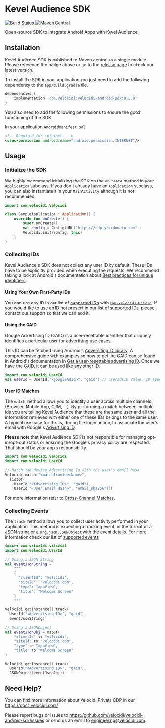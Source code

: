 # Kevel Audience SDK
![Build Status](https://github.com/velocidi/velocidi-android-sdk/workflows/Android%20CI/badge.svg)
[![Maven Central](https://maven-badges.herokuapp.com/maven-central/com.velocidi/velocidi-android-sdk/badge.svg)](https://maven-badges.herokuapp.com/maven-central/com.velocidi/velocidi-android-sdk)

Open-source SDK to integrate Android Apps with Kevel Audience.

## Installation

Kevel Audience SDK is published to Maven central as a single module. Please reference the badge above or go to the [release page](https://github.com/adzerk/audience-android-sdk/releases) to check our latest version.

To install the SDK in your application you just need to add the following dependency to the `app/build.gradle` file.

```gradle
dependencies {
    implementation 'com.velocidi:velocidi-android-sdk:0.5.0'
}
```

You also need to add the following permissions to ensure the good functioning of the SDK.

In your application `AndroidManifest.xml`:

```xml
<!-- Required for internet. -->
<uses-permission android:name="android.permission.INTERNET"/>
```

## Usage

### Initialize the SDK

We highly recommend initializing the SDK on the `onCreate` method in your `Application` subclass.
If you don't already have an `Application` subclass, you can also instantiate it in your `MainActivity` although it is not recommended.

```kotlin
import com.velocidi.Velocidi

class SampleApplication : Application() {
    override fun onCreate() {
        super.onCreate()
        val config = Config(URL("https://cdp.yourdomain.com"))
        Velocidi.init(config, this)
    }
}
```

### Collecting IDs

Kevel Audience's SDK does not collect any user ID by default. These IDs have to be explicitly provided when executing the requests.
We recommend taking a look at Android's documentation about [Best practices for unique identifiers](https://developer.android.com/training/articles/user-data-ids).

#### Using Your Own First-Party IDs

You can use any ID in our list of [supported IDs](https://docs.audience.kevel.com/collect/user-ids/#default-id-types) with
[`com.velocidi.UserId`](https://github.com/adzerk/audience-android-sdk/blob/master/velocidi-sdk/src/main/kotlin/com/velocidi/UserId.kt).
If you would like to use an ID not present in our list of supported IDs, please contact our support so that we can add it.

#### Using the GAID

Google Advertising ID (GAID) is a user-resettable identifier that uniquely identifies a particular user for advertising use cases.

This ID can be fetched using Android's [Adversiting ID library](https://developer.android.com/reference/androidx/ads/identifier/package-summary).
A comprehensive guide with examples on how to get the GAID can be found in Android's documentation in
[Get a user-resettable advertising ID](https://developer.android.com/training/articles/ad-id#kotlin). Once we have the GAID, it can be used like any other ID.

```kotlin
import com.velocidi.UserId
val userId = UserId("<googleAdId>", "gaid") // UserId(ID Value, ID Type)
```

#### User ID Matches

The `match` method allows you to identify a user across multiple channels (Browser, Mobile App, CRM, ...).
By performing a match between multiple ids you are telling Kevel Audience that these are the same user
and all the information retrieved with either one of these IDs belongs to the same user.
A typical use case for this is, during the login action,
to associate the user's email with Google's [Advertising ID](https://support.google.com/googleplay/android-developer/answer/6048248).

**Please note** that Kevel Audience SDK is not responsible for managing opt-in/opt-out status or
ensuring the Google's privacy policy are respected. That should be your app's responsibility.


```kotlin
import com.velocidi.Velocidi
import com.velocidi.UserId

// Match the device Advertising Id with the user's email hash
Velocidi.match("<matchProviderName>",
  listOf(
    UserId("<Advertising ID>", "gaid"),
    UserId("<User Email Hash>", "email_sha256")))
```

For more information refer to [Cross-Channel Matches](https://docs.audience.kevel.com/collect/matches/).


### Collecting Events

The `track` method allows you to collect user activity performed in your application.
This method is expecting a tracking event, in the format of a JSON string or a `org.json.JSONObject` with the event details. For more information check our list of [supported events](https://docs.audience.kevel.com/collect/events)

```kotlin
import com.velocidi.Velocidi
import com.velocidi.UserId

// Using a JSON String
val eventJsonString =
    """
    {
      "clientId": "velocidi",
      "siteId": "velocidi.com",
      "type": "appView",
      "title": "Welcome Screen"
    }
    """

Velocidi.getInstance().track(
  UserId("<Advertising ID>", "gaid"),
  eventJsonString)

// Using a JSONObject
val eventJsonObj = mapOf(
    "clientId" to "velocidi",
    "siteId" to "velocidi.com",
    "type" to "appView",
    "title" to "Welcome Screen"
)

Velocidi.getInstance().track(
  UserId("<Advertising ID>", "gaid"),
  JSONObject(eventJsonObj))
```


## Need Help?

You can find more information about Velocidi Private CDP in our https://docs.velocidi.com/

Please report bugs or issues to https://github.com/velocidi/velocidi-android-sdk/issues or send us an email to engineering@velocidi.com.
